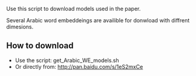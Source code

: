 Use this script to download models used in the paper.

Several Arabic word embeddeings are availible for donwload with diffrent dimesions.

How to download
--------------
- Use the script: get_Arabic_WE_models.sh
- Or directly from: http://pan.baidu.com/s/1eS2mxCe
